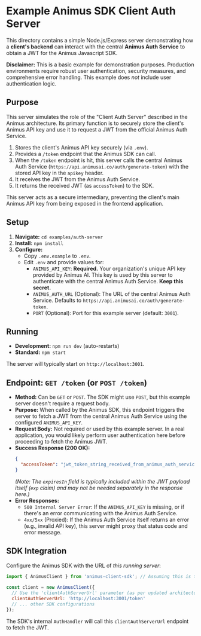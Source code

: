 # Example Animus SDK Client Auth Server
 
This directory contains a simple Node.js/Express server demonstrating how a **client's backend** can interact with the central **Animus Auth Service** to obtain a JWT for the Animus Javascript SDK.
 
**Disclaimer:** This is a basic example for demonstration purposes. Production environments require robust user authentication, security measures, and comprehensive error handling. This example does *not* include user authentication logic.
 
## Purpose
 
This server simulates the role of the "Client Auth Server" described in the Animus architecture. Its primary function is to securely store the client's Animus API key and use it to request a JWT from the official Animus Auth Service.
 
1.  Stores the client's Animus API key securely (via `.env`).
2.  Provides a `/token` endpoint that the Animus SDK can call.
3.  When the `/token` endpoint is hit, this server calls the central Animus Auth Service (`https://api.animusai.co/auth/generate-token`) with the stored API key in the `apikey` header.
4.  It receives the JWT from the Animus Auth Service.
5.  It returns the received JWT (as `accessToken`) to the SDK.
 
This server acts as a secure intermediary, preventing the client's main Animus API key from being exposed in the frontend application.

## Setup

1.  **Navigate:** `cd examples/auth-server`
2.  **Install:** `npm install`
3.  **Configure:**
    *   Copy `.env.example` to `.env`.
    *   Edit `.env` and provide values for:
        *   `ANIMUS_API_KEY`: **Required.** Your organization's unique API key provided by Animus AI. This key is used by this server to authenticate with the central Animus Auth Service. **Keep this secret.**
        *   `ANIMUS_AUTH_URL` (Optional): The URL of the central Animus Auth Service. Defaults to `https://api.animusai.co/auth/generate-token`.
        *   `PORT` (Optional): Port for this example server (default: `3001`).

## Running

*   **Development:** `npm run dev` (auto-restarts)
*   **Standard:** `npm start`

The server will typically start on `http://localhost:3001`.

## Endpoint: `GET /token` (or `POST /token`)
 
*   **Method:** Can be `GET` or `POST`. The SDK might use `POST`, but this example server doesn't require a request body.
*   **Purpose:** When called by the Animus SDK, this endpoint triggers the server to fetch a JWT from the central Animus Auth Service using the configured `ANIMUS_API_KEY`.
*   **Request Body:** Not required or used by this example server. In a real application, you would likely perform user authentication here before proceeding to fetch the Animus JWT.
*   **Success Response (200 OK):**
    ```json
    {
      "accessToken": "jwt_token_string_received_from_animus_auth_service"
    }
    ```
    *(Note: The `expiresIn` field is typically included within the JWT payload itself (`exp` claim) and may not be needed separately in the response here.)*
*   **Error Responses:**
    *   `500 Internal Server Error`: If the `ANIMUS_API_KEY` is missing, or if there's an error communicating with the Animus Auth Service.
    *   `4xx/5xx` (Proxied): If the Animus Auth Service itself returns an error (e.g., invalid API key), this server might proxy that status code and error message.

## SDK Integration

Configure the Animus SDK with the URL of *this running server*:
 
```javascript
import { AnimusClient } from 'animus-client-sdk'; // Assuming this is the package name
 
const client = new AnimusClient({
  // Use the 'clientAuthServerUrl' parameter (as per updated architecture)
  clientAuthServerUrl: 'http://localhost:3001/token'
  // ... other SDK configurations
});
```
 
The SDK's internal `AuthHandler` will call this `clientAuthServerUrl` endpoint to fetch the JWT.